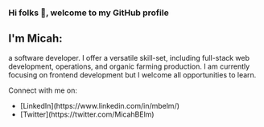 ### Hi folks 👋, welcome to my GitHub profile
## I'm Micah:

a software developer. I offer a versatile skill-set, including full-stack web development, operations, and organic farming production. I am currently focusing on frontend development but I welcome all opportunities to learn.

Connect with me on:
<ul>
   <li>[LinkedIn](https://www.linkedin.com/in/mbelm/)</li>
   <li>[Twitter](https://twitter.com/MicahBElm)</li>
</ul>
     
    




<!--
**MicahBear/MicahBear** is a ✨ _special_ ✨ repository because its `README.md` (this file) appears on your GitHub profile.

Here are some ideas to get you started:

- 🔭 I’m currently working on ...
- 🌱 I’m currently learning ...
- 👯 I’m looking to collaborate on ...
- 🤔 I’m looking for help with ...
- 💬 Ask me about ...
- 📫 How to reach me: ...
- 😄 Pronouns: ...
- ⚡ Fun fact: ...



-->
